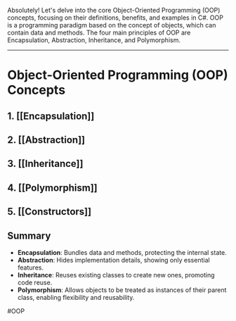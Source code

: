 Absolutely! Let's delve into the core Object-Oriented Programming (OOP) concepts, focusing on their definitions, benefits, and examples in C#. OOP is a programming paradigm based on the concept of objects, which can contain data and methods. The four main principles of OOP are Encapsulation, Abstraction, Inheritance, and Polymorphism.

---

# Object-Oriented Programming (OOP) Concepts

## 1. [[Encapsulation]]

## 2. [[Abstraction]]

## 3. [[Inheritance]]

## 4. [[Polymorphism]]
## 5. [[Constructors]]
## Summary

- **Encapsulation**: Bundles data and methods, protecting the internal state.
- **Abstraction**: Hides implementation details, showing only essential features.
- **Inheritance**: Reuses existing classes to create new ones, promoting code reuse.
- **Polymorphism**: Allows objects to be treated as instances of their parent class, enabling flexibility and reusability.

#OOP